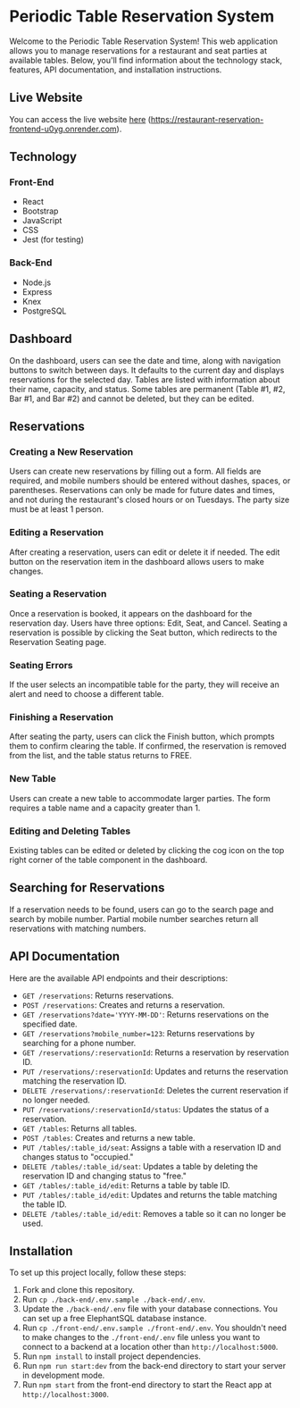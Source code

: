 # Periodic Table Reservation System

Welcome to the Periodic Table Reservation System! This web application allows you to manage reservations for a restaurant and seat parties at available tables. Below, you'll find information about the technology stack, features, API documentation, and installation instructions.

## Live Website

You can access the live website [here](#) (https://restaurant-reservation-frontend-u0yg.onrender.com).

## Technology

### Front-End

- React
- Bootstrap
- JavaScript
- CSS
- Jest (for testing)

### Back-End

- Node.js
- Express
- Knex
- PostgreSQL

## Dashboard

On the dashboard, users can see the date and time, along with navigation buttons to switch between days. It defaults to the current day and displays reservations for the selected day. Tables are listed with information about their name, capacity, and status. Some tables are permanent (Table #1, #2, Bar #1, and Bar #2) and cannot be deleted, but they can be edited.


## Reservations

### Creating a New Reservation

Users can create new reservations by filling out a form. All fields are required, and mobile numbers should be entered without dashes, spaces, or parentheses. Reservations can only be made for future dates and times, and not during the restaurant's closed hours or on Tuesdays. The party size must be at least 1 person.

### Editing a Reservation

After creating a reservation, users can edit or delete it if needed. The edit button on the reservation item in the dashboard allows users to make changes.

### Seating a Reservation

Once a reservation is booked, it appears on the dashboard for the reservation day. Users have three options: Edit, Seat, and Cancel. Seating a reservation is possible by clicking the Seat button, which redirects to the Reservation Seating page.

### Seating Errors

If the user selects an incompatible table for the party, they will receive an alert and need to choose a different table.

### Finishing a Reservation

After seating the party, users can click the Finish button, which prompts them to confirm clearing the table. If confirmed, the reservation is removed from the list, and the table status returns to FREE.

### New Table

Users can create a new table to accommodate larger parties. The form requires a table name and a capacity greater than 1.

### Editing and Deleting Tables

Existing tables can be edited or deleted by clicking the cog icon on the top right corner of the table component in the dashboard.

## Searching for Reservations

If a reservation needs to be found, users can go to the search page and search by mobile number. Partial mobile number searches return all reservations with matching numbers.


## API Documentation

Here are the available API endpoints and their descriptions:

- `GET /reservations`: Returns reservations.
- `POST /reservations`: Creates and returns a reservation.
- `GET /reservations?date='YYYY-MM-DD'`: Returns reservations on the specified date.
- `GET /reservations?mobile_number=123`: Returns reservations by searching for a phone number.
- `GET /reservations/:reservationId`: Returns a reservation by reservation ID.
- `PUT /reservations/:reservationId`: Updates and returns the reservation matching the reservation ID.
- `DELETE /reservations/:reservationId`: Deletes the current reservation if no longer needed.
- `PUT /reservations/:reservationId/status`: Updates the status of a reservation.
- `GET /tables`: Returns all tables.
- `POST /tables`: Creates and returns a new table.
- `PUT /tables/:table_id/seat`: Assigns a table with a reservation ID and changes status to "occupied."
- `DELETE /tables/:table_id/seat`: Updates a table by deleting the reservation ID and changing status to "free."
- `GET /tables/:table_id/edit`: Returns a table by table ID.
- `PUT /tables/:table_id/edit`: Updates and returns the table matching the table ID.
- `DELETE /tables/:table_id/edit`: Removes a table so it can no longer be used.

## Installation

To set up this project locally, follow these steps:

1. Fork and clone this repository.
2. Run `cp ./back-end/.env.sample ./back-end/.env`.
3. Update the `./back-end/.env` file with your database connections. You can set up a free ElephantSQL database instance.
4. Run `cp ./front-end/.env.sample ./front-end/.env`. You shouldn't need to make changes to the `./front-end/.env` file unless you want to connect to a backend at a location other than `http://localhost:5000`.
5. Run `npm install` to install project dependencies.
6. Run `npm run start:dev` from the back-end directory to start your server in development mode.
7. Run `npm start` from the front-end directory to start the React app at `http://localhost:3000`.

